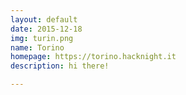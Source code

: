 ```yaml
---
layout: default
date: 2015-12-18
img: turin.png
name: Torino
homepage: https://torino.hacknight.it
description: hi there!

---
```


